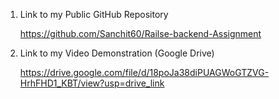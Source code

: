 1. Link to my Public GitHub Repository

   https://github.com/Sanchit60/Railse-backend-Assignment

2. Link to my Video Demonstration (Google Drive)

   https://drive.google.com/file/d/18poJa38diPUAGWoGTZVG-HrhFHD1_KBT/view?usp=drive_link